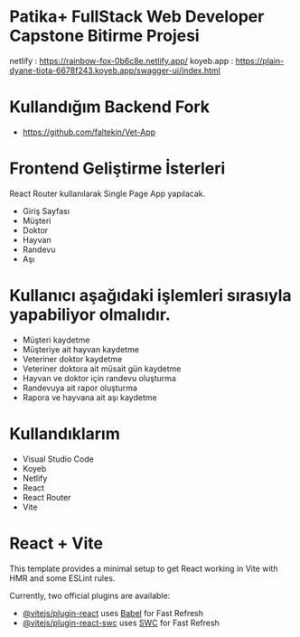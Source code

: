 
# Patika+ FullStack Web Developer Capstone Bitirme Projesi

netlify :  https://rainbow-fox-0b6c8e.netlify.app/
koyeb.app : https://plain-dyane-tiota-6678f243.koyeb.app/swagger-ui/index.html

# Kullandığım Backend Fork
 - https://github.com/faltekin/Vet-App 

# Frontend Geliştirme İsterleri
 React Router kullanılarak Single Page App yapılacak.
 - Giriş Sayfası   
 - Müşteri
 - Doktor
 - Hayvan
 - Randevu
 - Aşı

# Kullanıcı aşağıdaki işlemleri sırasıyla yapabiliyor olmalıdır.
 - Müşteri kaydetme   
 - Müşteriye ait hayvan kaydetme
 - Veteriner doktor kaydetme
 - Veteriner doktora ait müsait gün kaydetme
 - Hayvan ve doktor için randevu oluşturma
 - Randevuya ait rapor oluşturma
 - Rapora ve hayvana ait aşı kaydetme

# Kullandıklarım
 - Visual Studio Code  
 - Koyeb
 - Netlify
 - React
 - React Router
 - Vite


# React + Vite

This template provides a minimal setup to get React working in Vite with HMR and some ESLint rules.

Currently, two official plugins are available:

- [@vitejs/plugin-react](https://github.com/vitejs/vite-plugin-react/blob/main/packages/plugin-react/README.md) uses [Babel](https://babeljs.io/) for Fast Refresh
- [@vitejs/plugin-react-swc](https://github.com/vitejs/vite-plugin-react-swc) uses [SWC](https://swc.rs/) for Fast Refresh
